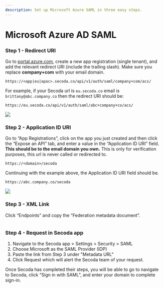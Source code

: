 ```yaml
---
description: Set up Microsoft Azure SAML in three easy steps.
---
```


# Microsoft Azure AD SAML

### Step 1 - Redirect URI

Go to [portal.azure.com](http://portal.azure.com), create a new app registration (single tenant), and add the relevant redirect URI (include the trailing slash). Make sure you replace **company+com** with your email domain.

`https://<app|eu|apac>.secoda.co/api/v1/auth/saml/company+com/acs/`

For example, if your Secoda url is `eu.secoda.co` email is `brittany@abc.company.co` then the redirect URI should be:

`https://eu.secoda.co/api/v1/auth/saml/abc+company+co/acs/`

![](https://imagedelivery.net/28-eDrK8lEif6\_ED0iMQeg/01a2728a-9dd9-4a0f-eb72-5999686fcb00/public)

### Step 2 - Application ID URI

Go to “App Registrations”, click on the app you just created and then click the “Expose an API” tab, and enter a value in the “Application ID URI” field. **This should be to the email domain you own.** This is only for verification purposes, this url is never called or redirected to.

`https://<domain>/secoda`

Continuing with the example above, the Application ID URI field should be.&#x20;

`https://abc.company.co/secoda`

![](https://imagedelivery.net/28-eDrK8lEif6\_ED0iMQeg/d20fd411-d75e-4c17-550e-9976874a0c00/public)

### Step 3 - XML Link

Click “Endpoints” and copy the “Federation metadata document”.&#x20;

<figure><img src="https://imagedelivery.net/28-eDrK8lEif6_ED0iMQeg/344f8cf5-26b7-42d2-2665-bd2a61857e00/public" alt=""></figure>

### Step 4 - Request in Secoda app

1. Navigate to the Secoda app > Settings > Security > SAML
2. Choose Microsoft as the SAML Provider (IDP)
3. Paste the link from Step 3 under "Metadata URL"
4. Click Request which will alert the Secoda team of your request.

Once Secoda has completed their steps, you will be able to go to navigate to Secoda, click “Sign in with SAML”, and enter your domain to complete sign-in.

